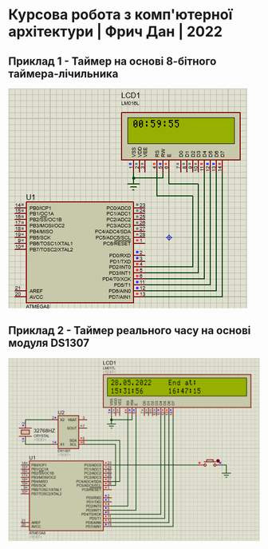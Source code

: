 # Курсова робота з комп'ютерної архітектури | Фрич Дан | 2022

## Приклад 1 - Таймер на основі 8-бітного таймера-лічильника 
![Example_1](src/Example_1.png)

## Приклад 2 - Таймер реального часу на основі модуля DS1307
![Example_2](src/Example_2.png)